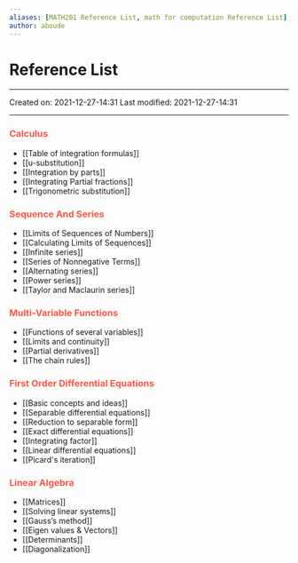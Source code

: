 ```yaml
---
aliases: [MATH201 Reference List, math for computation Reference List]
author: aboude
---
```


# Reference List
___

Created on: 2021-12-27-14:31
Last modified: 2021-12-27-14:31

___

### <span style="color: #ff5545;text-transform: capitalize;">Calculus</span>
- [[Table of integration formulas]]
- [[u-substitution]]
- [[Integration by parts]]
- [[Integrating Partial fractions]]
- [[Trigonometric substitution]]

### <span style="color: #ff5545;text-transform: capitalize;">Sequence and series</span>
- [[Limits of Sequences of Numbers]]
- [[Calculating Limits of Sequences]]
- [[Infinite series]]
- [[Series of Nonnegative Terms]]
- [[Alternating series]]
- [[Power series]]
- [[Taylor and Maclaurin series]]

### <span style="color: #ff5545;text-transform: capitalize;">Multi-variable functions</span>
- [[Functions of several variables]]
- [[Limits and continuity]]
- [[Partial derivatives]]
- [[The chain rules]]
### <span style="color: #ff5545;text-transform: capitalize;">First order differential equations</span>
- [[Basic concepts and ideas]]
- [[Separable differential equations]]
- [[Reduction to separable form]]
- [[Exact differential equations]]
- [[Integrating factor]]
- [[Linear differential equations]]
- [[Picard's iteration]]
### <span style="color: #ff5545;text-transform: capitalize;">Linear algebra</span>
- [[Matrices]]
- [[Solving linear systems]]
- [[Gauss’s method]]
- [[Eigen values & Vectors]]
- [[Determinants]]
- [[Diagonalization]]

